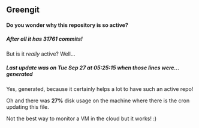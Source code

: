 ## Greengit

#### Do you wonder why this repository is so active?

##### After all it has 31761 commits!

But is it *really* active? Well...

##### Last update was on Tue Sep 27 at 05:25:15 when those lines were... generated

Yes, generated, because it certainly helps a lot to have such an active repo!

Oh and there was **27%** disk usage on the machine
where there is the cron updating this file.

Not the best way to monitor a VM in the cloud but it works! :)
